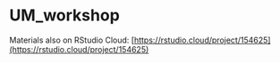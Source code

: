 # UM_workshop

Materials also on RStudio Cloud: [https://rstudio.cloud/project/154625](https://rstudio.cloud/project/154625)

